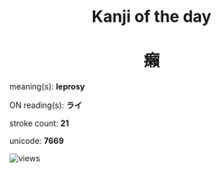<h1 align="center">Kanji of the day</h1>
<h1 align="center">癩</h1>
<p align="left">meaning(s): <b>leprosy</b></p>
<p align="left">ON reading(s): <b>ライ</b></p>
<p align="left">stroke count: <b>21</b></p>
<p align="left">unicode: <b>7669</b></p>
<p align="left"><img src="https://komarev.com/ghpvc/?username=tristanwagner-kanjioftheday&label=Views&color=0e75b6&style=flat" alt="views"/></p>
